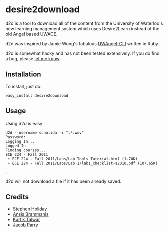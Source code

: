 # desire2download #

d2d is a tool to download all of the content from the University of Waterloo's
new learning management system which uses Desire2Learn instead of the old Angel
based UWACE.

d2d was inspired by Jamie Wong's fabulous [UWAngel-CLI](https://github.com/phleet/UWAngel-CLI)
written in Ruby.

d2d is somewhat hacky and has not been tested extensively. If you do find a bug,
please [let me know](mailto:stephen.holiday@gmail.com)

## Installation ##
To install, just do:

    easy_install desire2download

## Usage ##
Using d2d is easy:

    d2d --username scholida -i ".*.wmv"
    Password: 
    Logging In...
    Logged In
    Finding courses...
    ECE 224 - Fall 2011
     + ECE 224 - Fall 2011/Labs/Lab Tools Tutorial.html (1.70K)
     + ECE 224 - Fall 2011/Labs/Lab 1/lab1_checklist-s2010.pdf (107.65K)
     
    ...


d2d will not download a file if it has been already saved.

## Credits ##
* [Stephen Holiday](http://stephenholiday.com)
* [Ansis Brammanis](https://github.com/aibram)
* [Kartik Talwar](https://github.com/KartikTalwar)
* [Jacob Parry](https://www.jacobparry.ca)
